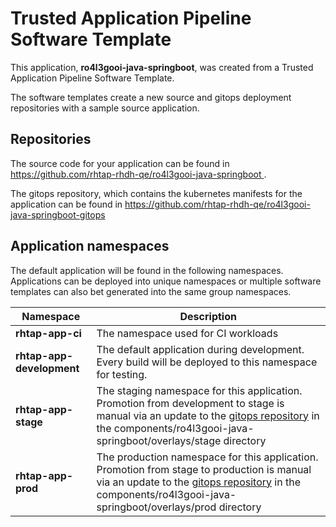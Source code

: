 # Trusted Application Pipeline Software Template

This application, **ro4l3gooi-java-springboot**, was created from a Trusted Application Pipeline Software Template.

The software templates create a new source and gitops deployment repositories with a sample source application. 

## Repositories

The source code for your application can be found in [https://github.com/rhtap-rhdh-qe/ro4l3gooi-java-springboot ](https://github.com/rhtap-rhdh-qe/ro4l3gooi-java-springboot ).
 
The gitops repository, which contains the kubernetes manifests for the application can be found in 
[https://github.com/rhtap-rhdh-qe/ro4l3gooi-java-springboot-gitops ](https://github.com/rhtap-rhdh-qe/ro4l3gooi-java-springboot-gitops ) 

## Application namespaces 

The default application will be found in the following namespaces. Applications can be deployed into unique namespaces or multiple software templates can also bet generated into the same group namespaces.  

|  Namespace   |  Description   |  
| -------- | -------- |
| **rhtap-app-ci** | The namespace used for CI workloads |
| **rhtap-app-development** | The default application during development. Every build will be deployed to this namespace for testing. |
| **rhtap-app-stage** | The staging namespace for this application. Promotion from development to stage is manual via an update to the [gitops repository](https://github.com/rhtap-rhdh-qe/ro4l3gooi-java-springboot-gitops ) in the components/ro4l3gooi-java-springboot/overlays/stage directory |
| **rhtap-app-prod** | The production namespace for this application. Promotion from stage to production is manual via an update to the [gitops repository](https://github.com/rhtap-rhdh-qe/ro4l3gooi-java-springboot-gitops ) in the components/ro4l3gooi-java-springboot/overlays/prod directory |